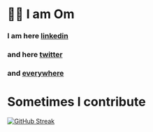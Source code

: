 # 👋🏼 I am Om
### I am here [linkedin](https://unstop.com/competitions/348170/team-details/)
### and here [twitter](https://twitter.com/devommore)
### and [everywhere](https://ommore.me)

# Sometimes I contribute
[![GitHub Streak](http://github-readme-streak-stats.herokuapp.com?user=thisisommore&theme=radical&hide_border=true)](https://git.io/streak-stats)
